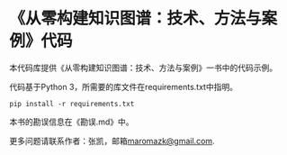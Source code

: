 # 《从零构建知识图谱：技术、方法与案例》代码


本代码库提供《从零构建知识图谱：技术、方法与案例》一书中的代码示例。

代码基于Python 3，所需要的库文件在requirements.txt中指明。

```
pip install -r requirements.txt
```

本书的勘误信息在《勘误.md》中。

更多问题请联系作者：张凯，邮箱[maromazk@gmail.com](mailto:maromazk@gmail.com).




